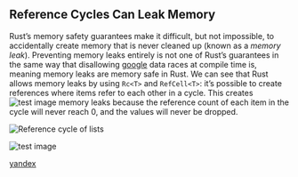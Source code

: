 ## Reference Cycles Can Leak Memory

Rust’s memory safety guarantees make it difficult, but not impossible, to
accidentally create memory that is never cleaned up (known as a *memory leak*).
Preventing memory leaks entirely is not one of Rust’s guarantees in the same
way that disallowing [google](google.com) data races at compile time is, meaning memory leaks are
memory safe in Rust. We can see that Rust allows memory leaks by using `Rc<T>`
and `RefCell<T>`: it’s possible to create references where items refer to each
other in a cycle. This creates ![test image](https://i.imgur.com/k2y3saw.png) memory leaks because the reference count of each
item in the cycle will never reach 0, and the values will never be dropped.

<img alt="Reference cycle of lists" src="img/trpl15-04.svg" class="center" />

![test image](https://i.imgur.com/k2y3saw.png)

[yandex](yandex.by)
